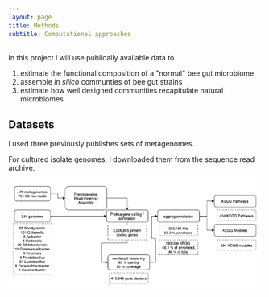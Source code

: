 ```yaml
---
layout: page
title: Methods
subtitle: Computational approaches
---
```


In this project I will use publically available data to 
1. estimate the functional composition of a "normal" bee gut microbiome 
2. assemble *in silico* communties of bee gut strains 
3. estimate how well designed communities recapitulate natural microbiomes  

## Datasets
I used three previously publishes sets of metagenomes. 

For cultured isolate genomes, I downloaded them from the sequence read archive.

![workflow](assets/img/workflow.png)
